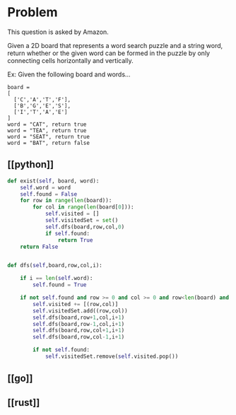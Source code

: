 
# Problem

This question is asked by Amazon.

 Given a 2D board that represents a word search puzzle and a string word, return whether or the given word can be formed in the puzzle by only connecting cells horizontally and vertically.

Ex: Given the following board and words…

```
board =
[
  ['C','A','T','F'],
  ['B','G','E','S'],
  ['I','T','A','E']
]
word = "CAT", return true
word = "TEA", return true
word = "SEAT", return true
word = "BAT", return false
```

## [[python]]

```python
def exist(self, board, word):
    self.word = word
    self.found = False
    for row in range(len(board)):
        for col in range(len(board[0])):
            self.visited = []
            self.visitedSet = set()
            self.dfs(board,row,col,0)
            if self.found:
                return True
    return False


def dfs(self,board,row,col,i):

    if i == len(self.word):
        self.found = True

    if not self.found and row >= 0 and col >= 0 and row<len(board) and col<len(board[0]) and board[row][col] == self.word[i] and (row,col) not in self.visitedSet:
        self.visited += [(row,col)]
        self.visitedSet.add((row,col))
        self.dfs(board,row+1,col,i+1)
        self.dfs(board,row-1,col,i+1)
        self.dfs(board,row,col+1,i+1)
        self.dfs(board,row,col-1,i+1)

        if not self.found:
            self.visitedSet.remove(self.visited.pop())

```
## [[go]]

## [[rust]]